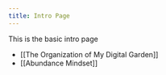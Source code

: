 ```yaml
---
title: Intro Page
---
```

This is the basic intro page

- [[The Organization of My Digital Garden]]
- [[Abundance Mindset]]

